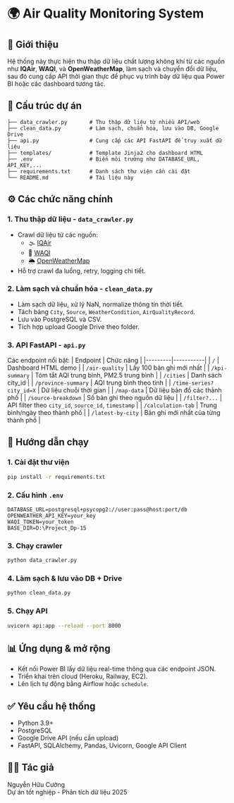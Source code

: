 # 🌍 Air Quality Monitoring System

## 📌 Giới thiệu

Hệ thống này thực hiện thu thập dữ liệu chất lượng không khí từ các nguồn như **IQAir**, **WAQI**, và **OpenWeatherMap**, làm sạch và chuyển đổi dữ liệu, sau đó cung cấp API thời gian thực để phục vụ trình bày dữ liệu qua Power BI hoặc các dashboard tương tác.

## 🧱 Cấu trúc dự án

```
├── data_crawler.py       # Thu thập dữ liệu từ nhiều API/web
├── clean_data.py         # Làm sạch, chuẩn hóa, lưu vào DB, Google Drive
├── api.py                # Cung cấp các API FastAPI để truy xuất dữ liệu
├── templates/            # Template Jinja2 cho dashboard HTML
├── .env                  # Biến môi trường như DATABASE_URL, API_KEY,...
├── requirements.txt      # Danh sách thư viện cần cài đặt
└── README.md             # Tài liệu này
```

## ⚙️ Các chức năng chính

### 1. **Thu thập dữ liệu - `data_crawler.py`**
- Crawl dữ liệu từ các nguồn:
  - 🌫️ [IQAir](https://www.iqair.com/)
  - 💨 [WAQI](https://waqi.info/)
  - 🌦️ [OpenWeatherMap](https://openweathermap.org/)
- Hỗ trợ crawl đa luồng, retry, logging chi tiết.

### 2. **Làm sạch và chuẩn hóa - `clean_data.py`**
- Làm sạch dữ liệu, xử lý NaN, normalize thông tin thời tiết.
- Tách bảng `City`, `Source`, `WeatherCondition`, `AirQualityRecord`.
- Lưu vào PostgreSQL và CSV.
- Tích hợp upload Google Drive theo folder.

### 3. **API FastAPI - `api.py`**
Các endpoint nổi bật:
| Endpoint | Chức năng |
|---------|-----------|
| `/` | Dashboard HTML demo |
| `/air-quality` | Lấy 100 bản ghi mới nhất |
| `/kpi-summary` | Tóm tắt AQI trung bình, PM2.5 trung bình |
| `/cities` | Danh sách city_id |
| `/province-summary` | AQI trung bình theo tỉnh |
| `/time-series?city_id=X` | Dữ liệu chuỗi thời gian |
| `/map-data` | Dữ liệu bản đồ các thành phố |
| `/source-breakdown` | Số bản ghi theo nguồn dữ liệu |
| `/filter?...` | API filter theo `city_id`, `source_id`, `timestamp` |
| `/calculation-tab` | Trung bình/ngày theo thành phố |
| `/latest-by-city` | Bản ghi mới nhất của từng thành phố |

## 🏁 Hướng dẫn chạy

### 1. Cài đặt thư viện
```bash
pip install -r requirements.txt
```

### 2. Cấu hình `.env`
```env
DATABASE_URL=postgresql+psycopg2://user:pass@host:port/db
OPENWEATHER_API_KEY=your_key
WAQI_TOKEN=your_token
BASE_DIR=D:\Project_Dp-15
```

### 3. Chạy crawler
```bash
python data_crawler.py
```

### 4. Làm sạch & lưu vào DB + Drive
```bash
python clean_data.py
```

### 5. Chạy API
```bash
uvicorn api:app --reload --port 8000
```

## 📊 Ứng dụng & mở rộng

- Kết nối Power BI lấy dữ liệu real-time thông qua các endpoint JSON.
- Triển khai trên cloud (Heroku, Railway, EC2).
- Lên lịch tự động bằng Airflow hoặc `schedule`.

## ✅ Yêu cầu hệ thống

- Python 3.9+
- PostgreSQL
- Google Drive API (nếu cần upload)
- FastAPI, SQLAlchemy, Pandas, Uvicorn, Google API Client

## 🧑‍💻 Tác giả

Nguyễn Hữu Cường  
Dự án tốt nghiệp - Phân tích dữ liệu 2025